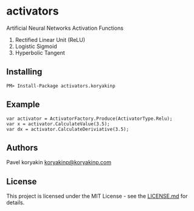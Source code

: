 # activators
Artificial Neural Networks Activation Functions

1. Rectified Linear Unit (ReLU)
2. Logistic Sigmoid
3. Hyperbolic Tangent

## Installing

```
PM> Install-Package activators.koryakinp
```

## Example
```
var activator = ActivatorFactory.Produce(ActivatorType.Relu);
var x = activator.CalculateValue(3.5);
var dx = activator.CalculateDeriviative(3.5);
```
## Authors

Pavel koryakin <koryakinp@koryakinp.com>

## License

This project is licensed under the MIT License - see the [LICENSE.md](https://github.com/koryakinp/activators/blob/master/LICENSE) for details.

